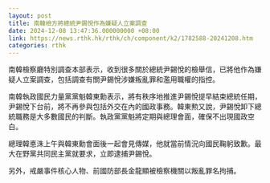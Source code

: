 ```yaml
---
layout: post
title: 南韓檢方將總統尹錫悅作為嫌疑人立案調查
date: 2024-12-08 13:47:36.000000000 +08:00
link: https://news.rthk.hk/rthk/ch/component/k2/1782588-20241208.htm
categories: rthk
---
```


南韓檢察廳特別調查本部表示，收到很多關於總統尹錫悅的檢舉信，已將他作為嫌疑人立案調查，包括調查有關尹錫悅涉嫌叛亂罪和濫用職權的指控。

南韓執政國民力量黨黨魁韓東勳表示，將有秩序地推進尹錫悅提早結束總統任期，尹錫悅下台前，將不再參與包括外交在內的國政事務。韓東勲又說，尹錫悅卸下總統職務是大多數國民的判斷。執政黨黨魁將定期與總理會面，確保不出現國政空白。

總理韓悳洙上午與韓東勳會面後一起會見傳媒，他就當前情況向國民鞠躬致歉。最大在野黨共同民主黨就要求，立即逮捕尹錫悅。

另外，戒嚴事件核心人物、前國防部長金龍顯被檢察機關以叛亂罪名拘捕。
